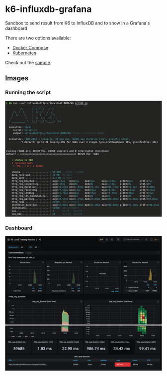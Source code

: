 # k6-influxdb-grafana

Sandbox to send result from K6 to InfluxDB and to show in a Grafana's dashboard

There are two options available:

* [Docker Compose](docker-compose)
* [Kubernetes](k8s)

Check out the [sample](sample).

## Images

### Running the script

![](img/script.png)

### Dashboard

![](img/dashboard_1.png)
![](img/dashboard_2.png)
